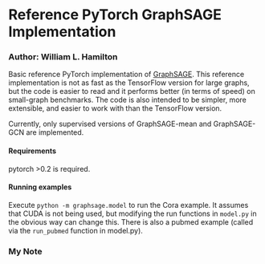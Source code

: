 # Reference PyTorch GraphSAGE Implementation
### Author: William L. Hamilton


Basic reference PyTorch implementation of [GraphSAGE](https://github.com/williamleif/GraphSAGE).
This reference implementation is not as fast as the TensorFlow version for large graphs, but the code is easier to read and it performs better (in terms of speed) on small-graph benchmarks.
The code is also intended to be simpler, more extensible, and easier to work with than the TensorFlow version.

Currently, only supervised versions of GraphSAGE-mean and GraphSAGE-GCN are implemented. 

#### Requirements

pytorch >0.2 is required.

#### Running examples

Execute `python -m graphsage.model` to run the Cora example.
It assumes that CUDA is not being used, but modifying the run functions in `model.py` in the obvious way can change this.
There is also a pubmed example (called via the `run_pubmed` function in model.py).

### My Note